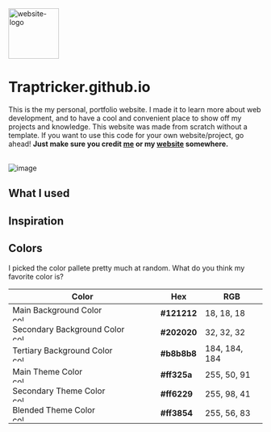 <img alt="website-logo" src="https://user-images.githubusercontent.com/85963782/182068506-cd46e74d-f90d-4904-b169-54445e3328f2.png" width="100">

# Traptricker.github.io
This is the my personal, portfolio website. I made it to learn more about web development, and to have a cool and convenient place to show off my projects and knowledge. This website was made from scratch without a template. If you want to use this code for your own website/project, go ahead! **Just make sure you credit [me](https://github.com/Traptricker) or my [website](https://traptricker.github.io/) somewhere.**

\
![image](https://user-images.githubusercontent.com/85963782/182069448-48c69970-b027-4f87-abce-b655a338c407.png)


## What I used

## Inspiration

## Colors
I picked the color pallete pretty much at random. What do you think my favorite color is?



| Color                           | Hex              | RGB           | 
| ------------------------------- | ---------------- | ------------- |
| Main Background Color $~~~~~~~~~~~~~~~~$ <img alt="color" src="https://user-images.githubusercontent.com/85963782/182089143-d622fb65-8b05-4fc5-94ae-df5641772922.png" width="30" height="12">                      | **#121212**      | 18, 18, 18    |
| Secondary Background Color $~~~~~~$ <img alt="color" src="https://user-images.githubusercontent.com/85963782/182089143-d622fb65-8b05-4fc5-94ae-df5641772922.png" width="30" height="12">                      | **#202020**      | 32, 32, 32    |
| Tertiary Background Color $~~~~~~~~~~~~$ <img alt="color" src="https://user-images.githubusercontent.com/85963782/182091860-7b5607f8-ab13-4267-b3b2-4f119bd99923.png" width="30" height="12">                      | **#b8b8b8**      | 184, 184, 184 |
| Main Theme Color $~~~~~~~~~~~~~~~~~~~~~~~~~$ <img alt="color" src="https://user-images.githubusercontent.com/85963782/182092179-9e89b0a9-4074-4ff7-9812-9135e6e9c944.png" width="30" height="12">                                     | **#ff325a**      | 255, 50, 91   |
| Secondary Theme Color $~~~~~~~~~~~~~~~$ <img alt="color" src="https://user-images.githubusercontent.com/85963782/182092512-096fa655-0f9a-4bb9-9ace-3fce275c1cae.png" width="30" height="12">                      | **#ff6229**      | 255, 98, 41   |
| Blended Theme Color $~~~~~~~~~~~~~~~~~~~$ <img alt="color" src="https://user-images.githubusercontent.com/85963782/182092687-1fa550a5-c774-4640-acc6-7e0e2fb46639.png" width="30" height="12">                      | **#ff3854**      | 255, 56, 83   |
